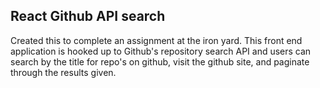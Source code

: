 

## React Github API search

Created this to complete an assignment at the iron yard. This front end application is hooked up to Github's repository search API and users can search by the title for repo's on github, visit the github site, and paginate through the results given.
```
